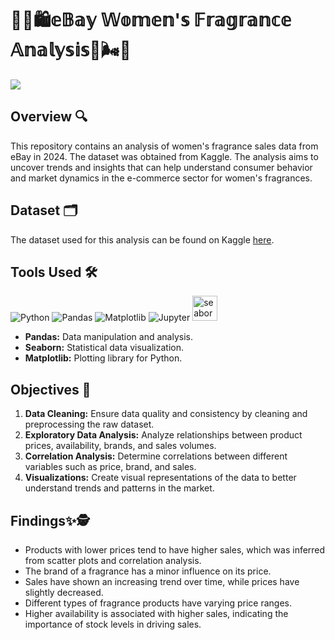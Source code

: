 # 🧴🌸🛍️𝕖𝔹𝕒𝕪 𝕎𝕠𝕞𝕖𝕟'𝕤 𝔽𝕣𝕒𝕘𝕣𝕒𝕟𝕔𝕖 𝔸𝕟𝕒𝕝𝕪𝕤𝕚𝕤🧴🌬️🫙

<img src="perfume.jpg">

## Overview 🔍
This repository contains an analysis of women's fragrance sales data from eBay in 2024. The dataset was obtained from Kaggle. The analysis aims to uncover trends and insights that can help understand consumer behavior and market dynamics in the e-commerce sector for women's fragrances.

## Dataset 🗂️
The dataset used for this analysis can be found on Kaggle [here](https://www.kaggle.com/datasets/kanchana1990/perfume-e-commerce-dataset-2024/data).

## Tools Used 🛠️
<p>
  <img alt="Python" src="https://img.shields.io/badge/python-306998.svg?style=for-the-badge&logo=python&logoColor=white"/>
  <img alt="Pandas" src="https://img.shields.io/badge/pandas-%23150458.svg?style=for-the-badge&logo=pandas&logoColor=white"/>
  <img alt="Matplotlib" src="https://img.shields.io/badge/Matplotlib-%23ffffff.svg?style=for-the-badge&logo=Matplotlib&logoColor=black"/>
  <img alt="Jupyter" src="https://img.shields.io/badge/Jupyter-F37626.svg?style=for-the-badge&logo=Jupyter&logoColor=white"/>
  <img src="https://seaborn.pydata.org/_images/logo-mark-lightbg.svg" alt="seaborn" width="40" height="40"/>
</p>

- **Pandas:** Data manipulation and analysis. 
- **Seaborn:** Statistical data visualization.
- **Matplotlib:** Plotting library for Python.
  
## Objectives 🎯
1. **Data Cleaning:** Ensure data quality and consistency by cleaning and preprocessing the raw dataset.
2. **Exploratory Data Analysis:** Analyze relationships between product prices, availability, brands, and sales volumes.
3. **Correlation Analysis:** Determine correlations between different variables such as price, brand, and sales.
4. **Visualizations:** Create visual representations of the data to better understand trends and patterns in the market.

## Findings✨🕵
- Products with lower prices tend to have higher sales, which was inferred from scatter plots and correlation analysis.
- The brand of a fragrance has a minor influence on its price.
- Sales have shown an increasing trend over time, while prices have slightly decreased.
- Different types of fragrance products have varying price ranges.
- Higher availability is associated with higher sales, indicating the importance of stock levels in driving sales.
